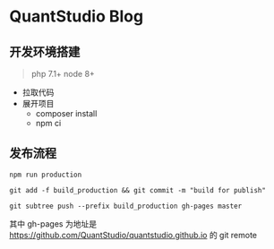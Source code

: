 # QuantStudio Blog

## 开发环境搭建

> php 7.1+
> node 8+

- 拉取代码
- 展开项目
  - composer install
  - npm ci

## 发布流程

`npm run production`

`git add -f build_production && git commit -m "build for publish"`

`git subtree push --prefix build_production gh-pages master`

其中 gh-pages 为地址是 https://github.com/QuantStudio/quantstudio.github.io 的 git remote
